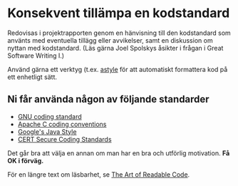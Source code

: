 # Konsekvent tillämpa en kodstandard

Redovisas i projektrapporten genom en hänvisning till den
kodstandard som använts med eventuella tillägg eller avvikelser,
samt en diskussion om nyttan med kodstandard. (Läs gärna Joel
Spolskys åsikter i frågan i Great Software Writing I.)

Använd gärna ett verktyg (t.ex.
[astyle](http://astyle.sourceforge.net/astyle.html) för att
automatiskt formattera kod på ett enhetligt sätt.


## Ni får använda någon av följande standarder

* [GNU coding standard](https://www.gnu.org/prep/standards/standards.pdf)
* [Apache C coding conventions](http://httpd.apache.org/dev/styleguide.html)
* [Google's Java Style](https://google-styleguide.googlecode.com/svn/trunk/javaguide.html)
* [CERT Secure Coding Standards](https://www.securecoding.cert.org/confluence/display/seccode/CERT+C+Coding+Standard)

Det går bra att välja en annan om man har en bra och utförlig
motivation. **Få OK i förväg.**

För en längre text om läsbarhet, se [The Art of Readable Code](http://www.goodreads.com/book/show/8677004-the-art-of-readable-code).
